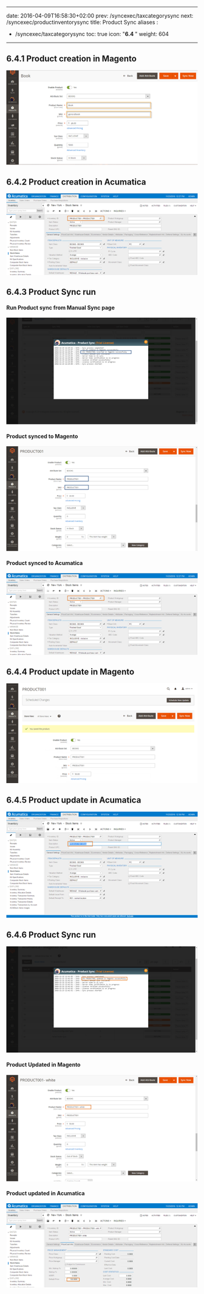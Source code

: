 
---
date: 2016-04-09T16:58:30+02:00
prev: /syncexec/taxcategorysync
next: /syncexec/productinventorysync
title: Product Sync
aliases :
  - /syncexec/taxcategorysync
toc: true
icon: "<b>6.4 </b>"
weight: 604
---

## 6.4.1 Product creation in Magento

![Product creation in Magento](images/product-creation-magento.png?classes=shadow)

## 6.4.2 Product creation in Acumatica

![Product creation in Acumatica](images/product-creation-acumatica.png?classes=shadow)

## 6.4.3 Product Sync run

#### Run Product sync from Manual Sync page

![Run Product sync from Manual Sync page](images/product-sync-run.png?classes=shadow)

#### Product synced to Magento

![Product synced to Magento](images/product-synced-magento.png?classes=shadow)

#### Product synced to Acumatica

![Product synced to Acumatica](images/product-synced-acumatica.png?classes=shadow)

## 6.4.4 Product update in Magento

![Product update in Magento](images/product-update-magento.png?classes=shadow)

## 6.4.5 Product update in Acumatica

![Product update in Acumatica](images/product-update-acumatica.png?classes=shadow)

## 6.4.6 Product Sync run

![Product Sync run](images/product-sync-2.png?classes=shadow)

#### Product Updated in Magento

![Product Updated in Magento](images/product-updated-magento-2.png?classes=shadow)

#### Product updated in Acumatica

![Product updated in Acumatica](images/product-updated-acumatica-2.png?classes=shadow)
